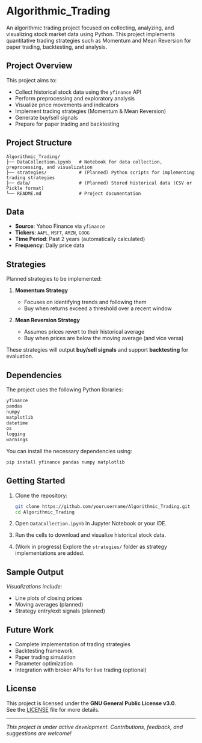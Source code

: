 
# Algorithmic_Trading

An algorithmic trading project focused on collecting, analyzing, and visualizing stock market data using Python. This project implements quantitative trading strategies such as Momentum and Mean Reversion for paper trading, backtesting, and analysis.

## Project Overview

This project aims to:
- Collect historical stock data using the `yfinance` API
- Perform preprocessing and exploratory analysis
- Visualize price movements and indicators
- Implement trading strategies (Momentum & Mean Reversion)
- Generate buy/sell signals
- Prepare for paper trading and backtesting

## Project Structure

```
Algorithmic_Trading/
├── DataCollection.ipynb   # Notebook for data collection, preprocessing, and visualization
├── strategies/            # (Planned) Python scripts for implementing trading strategies
├── data/                  # (Planned) Stored historical data (CSV or Pickle format)
└── README.md              # Project documentation
```

## Data

- **Source**: Yahoo Finance via `yfinance`
- **Tickers**: `AAPL`, `MSFT`, `AMZN`, `GOOG`
- **Time Period**: Past 2 years (automatically calculated)
- **Frequency**: Daily price data

## Strategies

Planned strategies to be implemented:

1. **Momentum Strategy**
   - Focuses on identifying trends and following them
   - Buy when returns exceed a threshold over a recent window

2. **Mean Reversion Strategy**
   - Assumes prices revert to their historical average
   - Buy when prices are below the moving average (and vice versa)

These strategies will output **buy/sell signals** and support **backtesting** for evaluation.

## Dependencies

The project uses the following Python libraries:

```python
yfinance
pandas
numpy
matplotlib
datetime
os
logging
warnings
```

You can install the necessary dependencies using:

```bash
pip install yfinance pandas numpy matplotlib
```

## Getting Started

1. Clone the repository:
   ```bash
   git clone https://github.com/yourusername/Algorithmic_Trading.git
   cd Algorithmic_Trading
   ```

2. Open `DataCollection.ipynb` in Jupyter Notebook or your IDE.

3. Run the cells to download and visualize historical stock data.

4. (Work in progress) Explore the `strategies/` folder as strategy implementations are added.

## Sample Output

*Visualizations include:*
- Line plots of closing prices
- Moving averages (planned)
- Strategy entry/exit signals (planned)

## Future Work

- Complete implementation of trading strategies
- Backtesting framework
- Paper trading simulation
- Parameter optimization
- Integration with broker APIs for live trading (optional)

## License

This project is licensed under the **GNU General Public License v3.0**.  
See the [LICENSE](https://www.gnu.org/licenses/gpl-3.0.en.html) file for more details.

---

*This project is under active development. Contributions, feedback, and suggestions are welcome!*
